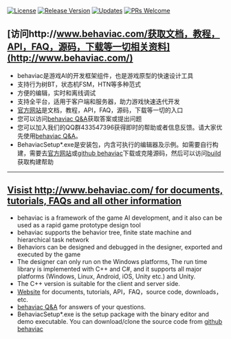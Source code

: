 [![License](https://img.shields.io/badge/License-BSD%203--Clause-blue.svg)](https://github.com/Tencent/behaviac/blob/master/license.txt)
[![Release Version](https://img.shields.io/badge/release-3.6.31-red.svg)](https://github.com/Tencent/behaviac/releases)
[![Updates](https://img.shields.io/badge/Platform-%20iOS%20%7C%20OS%20X%20%7C%20Android%20%7C%20Windows%20%7C%20Linux%20-brightgreen.svg)](https://github.com/Tencent/behaviac/blob/master/history.txt)
[![PRs Welcome](https://img.shields.io/badge/PRs-welcome-brightgreen.svg)](https://github.com/Tencent/behaviac/pulls)

## [访问http://www.behaviac.com/获取文档，教程，API，FAQ，源码，下载等一切相关资料](http://www.behaviac.com/)

 - behaviac是游戏AI的开发框架组件，也是游戏原型的快速设计工具
 - 支持行为树BT，状态机FSM，HTN等多种范式
 - 方便的编辑，实时和离线调试
 - 支持全平台，适用于客户端和服务器，助力游戏快速迭代开发
 - [官方网站](http://www.behaviac.com/)是文档，教程，API，FAQ，源码，下载等一切的入口
 - 您可以访问[behaviac Q&A](http://bbs.behaviac.com/)获取答案或提出问题
 - 您可以加入我们的QQ群433547396获得即时的帮助或者信息反馈。请大家优先使用[behaviac Q&A](http://bbs.behaviac.com/)。
 - BehaviacSetup*.exe是安装包，内含可执行的编辑器及示例。如需要自行构建，需要去[官方网站](http://www.behaviac.com/)或[github behaviac](https://github.com/Tencent/behaviac)下载或克隆源码，然后可以访问[build](http://www.behaviac.com/docs/zh/articles/build/)获取构建帮助
 

---------------------------------------------
## [Visist http://www.behaviac.com/ for documents, tutorials, FAQs and all other information](http://www.behaviac.com/)

 - behaviac is a framework of the game AI development, and it also can be used as a rapid game prototype design tool
 - behaviac supports the behavior tree, finite state machine and hierarchical task network
 - Behaviors can be designed and debugged in the designer, exported and executed by the game
 - The designer can only run on the Windows platforms, The run time library is implemented with C++ and C#, and it supports all major platforms (Windows, Linux, Android, iOS, Unity etc.) and Unity. 
 - The C++ version is suitable for the client and server side. 
 - [Website](http://www.behaviac.com/) for documents, tutorials, API，FAQ，source code, downloads，etc.
 - [behaviac Q&A](http://bbs.behaviac.com/) for answers of your questions.
 - BehaviacSetup*.exe is the setup package with the binary editor and demo executable. You can download/clone the source code from [github behaviac](https://github.com/Tencent/behaviac)
 
 
